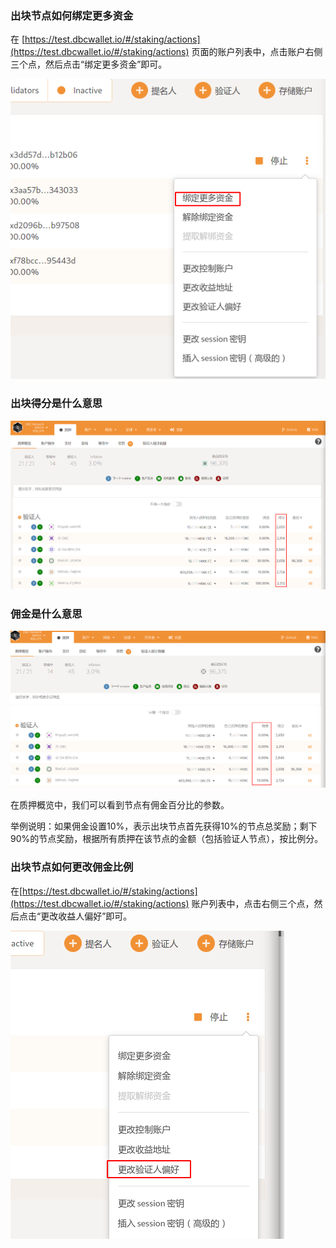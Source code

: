 ### 出块节点如何绑定更多资金

在 [https://test.dbcwallet.io/#/staking/actions](https://test.dbcwallet.io/#/staking/actions) 页面的账户列表中，点击账户右侧三个点，然后点击“绑定更多资金”即可。

![image-20210420142013193](Untitled.assets/image-20210420142013193.png)

### 出块得分是什么意思

![image-20210420142210238](Untitled.assets/image-20210420142210238.png)



### 佣金是什么意思

![image-20210420142135939](Untitled.assets/image-20210420142135939.png)

在质押概览中，我们可以看到节点有佣金百分比的参数。

举例说明：如果佣金设置10%，表示出块节点首先获得10%的节点总奖励；剩下90%的节点奖励，根据所有质押在该节点的金额（包括验证人节点），按比例分。

### 出块节点如何更改佣金比例

在[https://test.dbcwallet.io/#/staking/actions](https://test.dbcwallet.io/#/staking/actions) 账户列表中，点击右侧三个点，然后点击“更改收益人偏好”即可。

![image-20210420143152344](Untitled.assets/image-20210420143152344.png)

